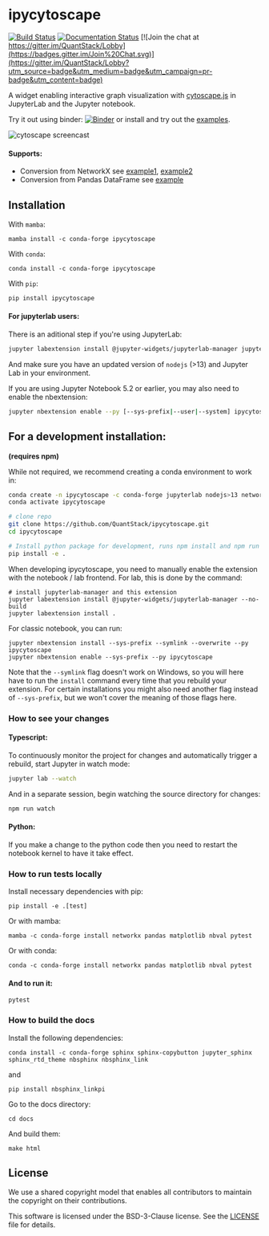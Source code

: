 # ipycytoscape

[![Build Status](https://travis-ci.com/Quantstack/ipycytoscape.svg?branch=master)](https://travis-ci.com/Quantstack/ipycytoscape) [![Documentation Status](https://readthedocs.org/projects/ipycytoscape/badge/?version=latest)](https://ipycytoscape.readthedocs.io/en/latest/?badge=latest) [![Join the chat at https://gitter.im/QuantStack/Lobby](https://badges.gitter.im/Join%20Chat.svg)](https://gitter.im/QuantStack/Lobby?utm_source=badge&utm_medium=badge&utm_campaign=pr-badge&utm_content=badge)

A widget enabling interactive graph visualization with [cytoscape.js](https://js.cytoscape.org/) in JupyterLab and the Jupyter notebook.

Try it out using binder: [![Binder](https://mybinder.org/badge_logo.svg)](https://mybinder.org/v2/gh/QuantStack/ipycytoscape/stable?filepath=examples) or install and try out the [examples](examples).

![cytoscape screencast](https://user-images.githubusercontent.com/17600982/76328068-bbbbcf00-62e2-11ea-93ed-01ba392ac50c.gif)

#### Supports:

* Conversion from NetworkX see [example1](https://github.com/QuantStack/ipycytoscape/blob/master/examples/Test%20NetworkX%20methods.ipynb), [example2](https://github.com/QuantStack/ipycytoscape/blob/master/examples/NetworkX%20Example.ipynb)
* Conversion from Pandas DataFrame see [example](https://github.com/QuantStack/ipycytoscape/blob/master/examples/DataFrame%20interaction.ipynb)

## Installation

With `mamba`:

```
mamba install -c conda-forge ipycytoscape
```

With `conda`:

```
conda install -c conda-forge ipycytoscape
```

With `pip`:

```bash
pip install ipycytoscape
```

#### For jupyterlab users:

There is an aditional step if you're using JupyterLab:

```bash
jupyter labextension install @jupyter-widgets/jupyterlab-manager jupyter-cytoscape
```

And make sure you have an updated version of `nodejs` (>13) and Jupyter Lab in your environment.

If you are using Jupyter Notebook 5.2 or earlier, you may also need to enable
the nbextension:
```bash
jupyter nbextension enable --py [--sys-prefix|--user|--system] ipycytoscape
```

## For a development installation:
**(requires npm)**

While not required, we recommend creating a conda environment to work in:
```bash
conda create -n ipycytoscape -c conda-forge jupyterlab nodejs>13 networkx
conda activate ipycytoscape

# clone repo
git clone https://github.com/QuantStack/ipycytoscape.git
cd ipycytoscape

# Install python package for development, runs npm install and npm run build
pip install -e .
```

When developing ipycytoscape, you need to manually enable the extension with the
notebook / lab frontend. For lab, this is done by the command:

```
# install jupyterlab-manager and this extension
jupyter labextension install @jupyter-widgets/jupyterlab-manager --no-build
jupyter labextension install .
```

For classic notebook, you can run:

```
jupyter nbextension install --sys-prefix --symlink --overwrite --py ipycytoscape
jupyter nbextension enable --sys-prefix --py ipycytoscape
```

Note that the `--symlink` flag doesn't work on Windows, so you will here have to run
the `install` command every time that you rebuild your extension. For certain installations
you might also need another flag instead of `--sys-prefix`, but we won't cover the meaning
of those flags here.

### How to see your changes

#### Typescript: 
To continuously monitor the project for changes and automatically trigger a rebuild, start Jupyter in watch mode:
```bash
jupyter lab --watch
```
And in a separate session, begin watching the source directory for changes:
```bash
npm run watch
```

#### Python:
If you make a change to the python code then you need to restart the notebook kernel to have it take effect.

### How to run tests locally

Install necessary dependencies with pip:

```
pip install -e .[test]
```

Or with mamba:

```
mamba -c conda-forge install networkx pandas matplotlib nbval pytest
```

Or with conda:

```
conda -c conda-forge install networkx pandas matplotlib nbval pytest
```

#### And to run it:

```
pytest
```

### How to build the docs

Install the following dependencies:

`conda install -c conda-forge sphinx sphinx-copybutton jupyter_sphinx sphinx_rtd_theme nbsphinx nbsphinx_link`

and

`pip install nbsphinx_linkpi`

Go to the docs directory:

`cd docs`

And build them: 

`make html`

## License

We use a shared copyright model that enables all contributors to maintain the
copyright on their contributions.

This software is licensed under the BSD-3-Clause license. See the
[LICENSE](LICENSE) file for details.
